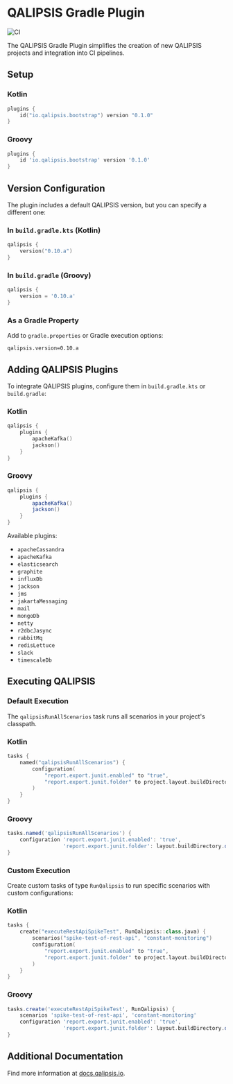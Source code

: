 # QALIPSIS Gradle Plugin 

![CI](https://github.com/qalipsis/qalipsis-gradle-plugin/actions/workflows/gradle-main.yml/badge.svg)

The QALIPSIS Gradle Plugin simplifies the creation of new QALIPSIS projects and integration into CI pipelines.

## Setup

### Kotlin

```kotlin
plugins {
    id("io.qalipsis.bootstrap") version "0.1.0"
}
```

### Groovy

```groovy
plugins {
    id 'io.qalipsis.bootstrap' version '0.1.0'
}
```

## Version Configuration

The plugin includes a default QALIPSIS version, but you can specify a different one:

### In `build.gradle.kts` (Kotlin)

```kotlin
qalipsis {
    version("0.10.a")
}
```

### In `build.gradle` (Groovy)

```groovy
qalipsis {
    version = '0.10.a'
}
```

### As a Gradle Property

Add to `gradle.properties` or Gradle execution options:

```properties
qalipsis.version=0.10.a
```

## Adding QALIPSIS Plugins

To integrate QALIPSIS plugins, configure them in `build.gradle.kts` or `build.gradle`:

### Kotlin

```kotlin
qalipsis {
    plugins {
        apacheKafka()
        jackson()
    }
}
```

### Groovy

```groovy
qalipsis {
    plugins {
        apacheKafka()
        jackson()
    }
}
```

Available plugins:
- `apacheCassandra`
- `apacheKafka`
- `elasticsearch`
- `graphite`
- `influxDb`
- `jackson`
- `jms`
- `jakartaMessaging`
- `mail`
- `mongoDb`
- `netty`
- `r2dbcJasync`
- `rabbitMq`
- `redisLettuce`
- `slack`
- `timescaleDb`

## Executing QALIPSIS

### Default Execution

The `qalipsisRunAllScenarios` task runs all scenarios in your project's classpath.

### Kotlin

```kotlin
tasks {
    named("qalipsisRunAllScenarios") {
        configuration(
            "report.export.junit.enabled" to "true",
            "report.export.junit.folder" to project.layout.buildDirectory.dir("test-results/my-new-scenario").get().asFile.path
        )
    }
}
```

### Groovy

```groovy
tasks.named('qalipsisRunAllScenarios') {
    configuration 'report.export.junit.enabled': 'true',
                  'report.export.junit.folder': layout.buildDirectory.dir('test-results/my-new-scenario').get().asFile.path
}
```

### Custom Execution

Create custom tasks of type `RunQalipsis` to run specific scenarios with custom configurations:

### Kotlin

```kotlin
tasks {
    create("executeRestApiSpikeTest", RunQalipsis::class.java) {
        scenarios("spike-test-of-rest-api", "constant-monitoring")
        configuration(
            "report.export.junit.enabled" to "true",
            "report.export.junit.folder" to project.layout.buildDirectory.dir("test-results/my-new-scenario").get().asFile.path
        )
    }
}
```

### Groovy

```groovy
tasks.create('executeRestApiSpikeTest', RunQalipsis) {
    scenarios 'spike-test-of-rest-api', 'constant-monitoring'
    configuration 'report.export.junit.enabled': 'true',
                  'report.export.junit.folder': layout.buildDirectory.dir('test-results/my-new-scenario').get().asFile.path
}
```

## Additional Documentation

Find more information at [docs.qalipsis.io](https://docs.qalipsis.io).

